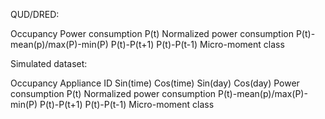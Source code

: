 QUD/DRED:

Occupancy	Power consumption
P(t)	Normalized power consumption
P(t)-mean(p)/max(P)-min(P)	P(t)-P(t+1)	P(t)-P(t-1)	Micro-moment class
					


Simulated dataset:

Occupancy	Appliance ID	Sin(time)	Cos(time)	Sin(day)	Cos(day)	Power consumption
P(t)	Normalized power consumption
P(t)-mean(p)/max(P)-min(P)	P(t)-P(t+1)	P(t)-P(t-1)	Micro-moment class
										
										
